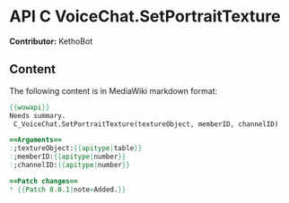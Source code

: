 # API C VoiceChat.SetPortraitTexture

**Contributor:** KethoBot

## Content

The following content is in MediaWiki markdown format:

```mediawiki
{{wowapi}}
Needs summary.
 C_VoiceChat.SetPortraitTexture(textureObject, memberID, channelID)

==Arguments==
:;textureObject:{{apitype|table}}
:;memberID:{{apitype|number}}
:;channelID:{{apitype|number}}

==Patch changes==
* {{Patch 8.0.1|note=Added.}}
```